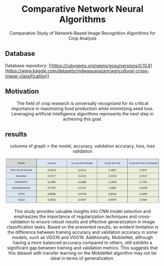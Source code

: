 <h1 align="center">
  Comparative Network Neural Algorithms 
</h1>

<p align="center">
Comparative Study of Network-Based Image Recognition Algorithms for Crop Analysis
</p>


## Database  
Database repository: [[https://rubygems.org/gems/gosu/versions/0.10.8](https://www.kaggle.com/datasets/mdwaquarazam/agricultural-crops-image-classification))

## Motivation  
<p align="center">
The field of crop research is universally recognized for its critical importance in maximizing food production while minimizing seed loss. Leveraging artificial intelligence algorithms represents the next step in achieving this goal.

</p>

## results 
<div align="center"><p >
columns of graph > the model, accuracy, validation accuracy, loss, loss validation
</p>
<img src="comp.PNG" width="800"/>
  
<p >

  
This study provides valuable insights into CNN model selection and emphasizes the importance of regularization techniques and cross-validation to ensure robust results and effective generalization in image classification tasks. Based on the presented results, an evident limitation is the difference between training accuracy and validation accuracy in some models, such as VGG16 and VGG19. Additionally, MobileNet, although having a more balanced accuracy compared to others, still exhibits a significant gap between training and validation metrics. This suggests that this dataset with transfer learning on the MobileNet algorithm may not be ideal in terms of generalization.
</p>


</div>

